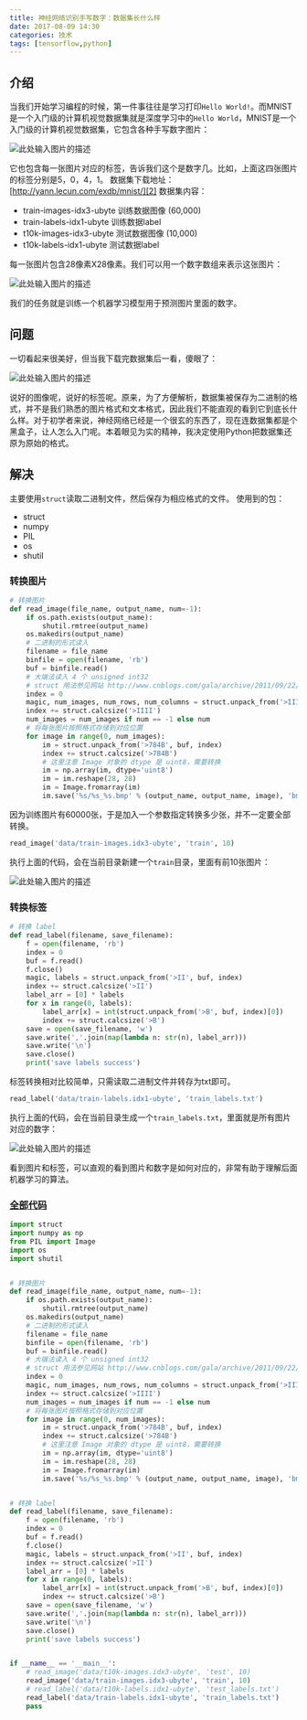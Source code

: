```yaml
---
title: 神经网络识别手写数字：数据集长什么样
date: 2017-08-09 14:30
categories: 技术
tags: [tensorflow,python] 
---
```


## 介绍
当我们开始学习编程的时候，第一件事往往是学习打印`Hello World!`。而MNIST是一个入门级的计算机视觉数据集就是深度学习中的`Hello World`，MNIST是一个入门级的计算机视觉数据集，它包含各种手写数字图片：

![此处输入图片的描述][1]

它也包含每一张图片对应的标签，告诉我们这个是数字几。比如，上面这四张图片的标签分别是5，0，4，1。
数据集下载地址：[http://yann.lecun.com/exdb/mnist/][2]
数据集内容：

 - train-images-idx3-ubyte  训练数据图像  (60,000)
 - train-labels-idx1-ubyte    训练数据label
 - t10k-images-idx3-ubyte   测试数据图像  (10,000)
 - t10k-labels-idx1-ubyte     测试数据label

每一张图片包含28像素X28像素。我们可以用一个数字数组来表示这张图片：

![此处输入图片的描述][3]
 
我们的任务就是训练一个机器学习模型用于预测图片里面的数字。

## 问题
一切看起来很美好，但当我下载完数据集后一看，傻眼了：

![此处输入图片的描述][4]

说好的图像呢，说好的标签呢。原来，为了方便解析，数据集被保存为二进制的格式，并不是我们熟悉的图片格式和文本格式，因此我们不能直观的看到它到底长什么样。对于初学者来说，神经网络已经是一个很玄的东西了，现在连数据集都是个黑盒子，让人怎么入门呢。本着眼见为实的精神，我决定使用Python把数据集还原为原始的格式。

## 解决
主要使用`struct`读取二进制文件，然后保存为相应格式的文件。
使用到的包：

- struct
- numpy
- PIL
- os
- shutil

### 转换图片
``` python
# 转换图片
def read_image(file_name, output_name, num=-1):
    if os.path.exists(output_name):
        shutil.rmtree(output_name)
    os.makedirs(output_name)
    # 二进制的形式读入
    filename = file_name
    binfile = open(filename, 'rb')
    buf = binfile.read()
    # 大端法读入 4 个 unsigned int32
    # struct 用法参见网站 http://www.cnblogs.com/gala/archive/2011/09/22/2184801.html
    index = 0
    magic, num_images, num_rows, num_columns = struct.unpack_from('>IIII', buf, index)
    index += struct.calcsize('>IIII')
    num_images = num_images if num == -1 else num
    # 将每张图片按照格式存储到对应位置
    for image in range(0, num_images):
        im = struct.unpack_from('>784B', buf, index)
        index += struct.calcsize('>784B')
        # 这里注意 Image 对象的 dtype 是 uint8，需要转换
        im = np.array(im, dtype='uint8')
        im = im.reshape(28, 28)
        im = Image.fromarray(im)
        im.save('%s/%s_%s.bmp' % (output_name, output_name, image), 'bmp')
```
因为训练图片有60000张，于是加入一个参数指定转换多少张，并不一定要全部转换。
``` python
read_image('data/train-images.idx3-ubyte', 'train', 10)
```
执行上面的代码，会在当前目录新建一个`train`目录，里面有前10张图片：

![此处输入图片的描述][5]

### 转换标签
``` python
# 转换 label
def read_label(filename, save_filename):
    f = open(filename, 'rb')
    index = 0
    buf = f.read()
    f.close()
    magic, labels = struct.unpack_from('>II', buf, index)
    index += struct.calcsize('>II')
    label_arr = [0] * labels
    for x in range(0, labels):
        label_arr[x] = int(struct.unpack_from('>B', buf, index)[0])
        index += struct.calcsize('>B')
    save = open(save_filename, 'w')
    save.write(','.join(map(lambda n: str(n), label_arr)))
    save.write('\n')
    save.close()
    print('save labels success')
```
标签转换相对比较简单，只需读取二进制文件并转存为txt即可。
``` python
read_label('data/train-labels.idx1-ubyte', 'train_labels.txt')
```
执行上面的代码，会在当前目录生成一个`train_labels.txt`，里面就是所有图片对应的数字：

![此处输入图片的描述][6]

看到图片和标签，可以直观的看到图片和数字是如何对应的，非常有助于理解后面机器学习的算法。

### [全部代码][7]
``` python
import struct
import numpy as np
from PIL import Image
import os
import shutil


# 转换图片
def read_image(file_name, output_name, num=-1):
    if os.path.exists(output_name):
        shutil.rmtree(output_name)
    os.makedirs(output_name)
    # 二进制的形式读入
    filename = file_name
    binfile = open(filename, 'rb')
    buf = binfile.read()
    # 大端法读入 4 个 unsigned int32
    # struct 用法参见网站 http://www.cnblogs.com/gala/archive/2011/09/22/2184801.html
    index = 0
    magic, num_images, num_rows, num_columns = struct.unpack_from('>IIII', buf, index)
    index += struct.calcsize('>IIII')
    num_images = num_images if num == -1 else num
    # 将每张图片按照格式存储到对应位置
    for image in range(0, num_images):
        im = struct.unpack_from('>784B', buf, index)
        index += struct.calcsize('>784B')
        # 这里注意 Image 对象的 dtype 是 uint8，需要转换
        im = np.array(im, dtype='uint8')
        im = im.reshape(28, 28)
        im = Image.fromarray(im)
        im.save('%s/%s_%s.bmp' % (output_name, output_name, image), 'bmp')


# 转换 label
def read_label(filename, save_filename):
    f = open(filename, 'rb')
    index = 0
    buf = f.read()
    f.close()
    magic, labels = struct.unpack_from('>II', buf, index)
    index += struct.calcsize('>II')
    label_arr = [0] * labels
    for x in range(0, labels):
        label_arr[x] = int(struct.unpack_from('>B', buf, index)[0])
        index += struct.calcsize('>B')
    save = open(save_filename, 'w')
    save.write(','.join(map(lambda n: str(n), label_arr)))
    save.write('\n')
    save.close()
    print('save labels success')


if __name__ == '__main__':
    # read_image('data/t10k-images.idx3-ubyte', 'test', 10)
    read_image('data/train-images.idx3-ubyte', 'train', 10)
    # read_label('data/t10k-labels.idx1-ubyte', 'test_labels.txt')
    read_label('data/train-labels.idx1-ubyte', 'train_labels.txt')
    pass

```


  [1]: http://images.ciphermagic.cn/MNIST.png-pic
  [2]: http://yann.lecun.com/exdb/mnist/
  [3]: http://images.ciphermagic.cn/MNIST-Matrix.png-pic
  [4]: http://images.ciphermagic.cn/dataset.png-pic
  [5]: http://images.ciphermagic.cn/train.png-pic
  [6]: http://images.ciphermagic.cn/label.png-pic
  [7]: https://github.com/ciphermagic/python-learn/blob/master/tensorflow_learn/mnist/transform.py
